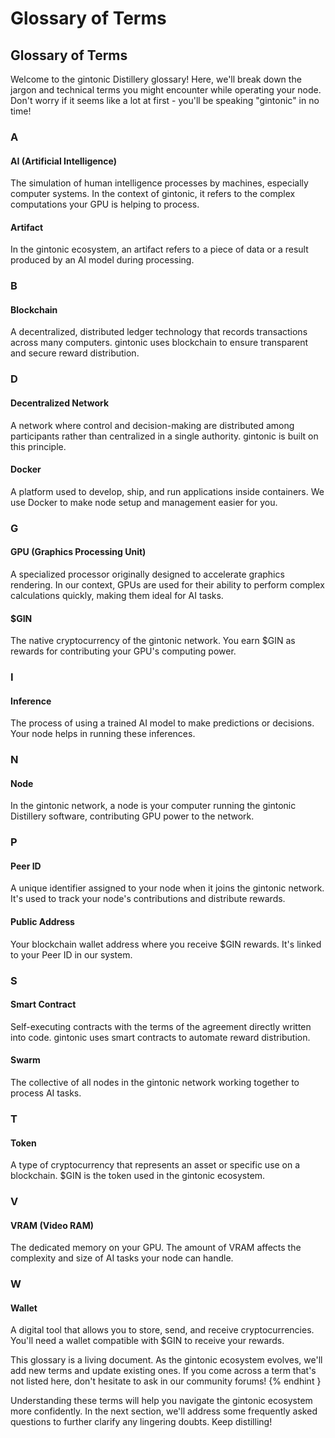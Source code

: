 # Glossary of Terms

## Glossary of Terms

Welcome to the gintonic Distillery glossary! Here, we'll break down the jargon and technical terms you might encounter while operating your node. Don't worry if it seems like a lot at first - you'll be speaking "gintonic" in no time!

### A

#### AI (Artificial Intelligence)

The simulation of human intelligence processes by machines, especially computer systems. In the context of gintonic, it refers to the complex computations your GPU is helping to process.

#### Artifact

In the gintonic ecosystem, an artifact refers to a piece of data or a result produced by an AI model during processing.

### B

#### Blockchain

A decentralized, distributed ledger technology that records transactions across many computers. gintonic uses blockchain to ensure transparent and secure reward distribution.

### D

#### Decentralized Network

A network where control and decision-making are distributed among participants rather than centralized in a single authority. gintonic is built on this principle.

#### Docker

A platform used to develop, ship, and run applications inside containers. We use Docker to make node setup and management easier for you.

### G

#### GPU (Graphics Processing Unit)

A specialized processor originally designed to accelerate graphics rendering. In our context, GPUs are used for their ability to perform complex calculations quickly, making them ideal for AI tasks.

#### $GIN

The native cryptocurrency of the gintonic network. You earn $GIN as rewards for contributing your GPU's computing power.

### I

#### Inference

The process of using a trained AI model to make predictions or decisions. Your node helps in running these inferences.

### N

#### Node

In the gintonic network, a node is your computer running the gintonic Distillery software, contributing GPU power to the network.

### P

#### Peer ID

A unique identifier assigned to your node when it joins the gintonic network. It's used to track your node's contributions and distribute rewards.

#### Public Address

Your blockchain wallet address where you receive $GIN rewards. It's linked to your Peer ID in our system.

### S

#### Smart Contract

Self-executing contracts with the terms of the agreement directly written into code. gintonic uses smart contracts to automate reward distribution.

#### Swarm

The collective of all nodes in the gintonic network working together to process AI tasks.

### T

#### Token

A type of cryptocurrency that represents an asset or specific use on a blockchain. $GIN is the token used in the gintonic ecosystem.

### V

#### VRAM (Video RAM)

The dedicated memory on your GPU. The amount of VRAM affects the complexity and size of AI tasks your node can handle.

### W

#### Wallet

A digital tool that allows you to store, send, and receive cryptocurrencies. You'll need a wallet compatible with $GIN to receive your rewards.

This glossary is a living document. As the gintonic ecosystem evolves, we'll add new terms and update existing ones. If you come across a term that's not listed here, don't hesitate to ask in our community forums! \{% endhint }

Understanding these terms will help you navigate the gintonic ecosystem more confidently. In the next section, we'll address some frequently asked questions to further clarify any lingering doubts. Keep distilling!
